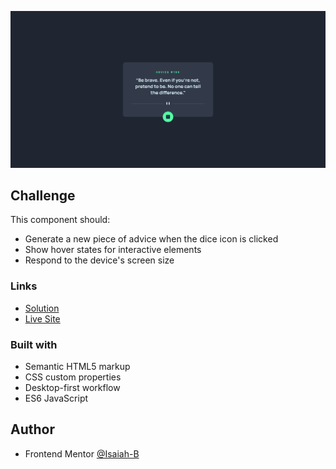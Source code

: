 ![](./images/screenshot.png)

## Challenge
This component should:
- Generate a new piece of advice when the dice icon is clicked
- Show hover states for interactive elements
- Respond to the device's screen size

### Links

- [Solution](https://www.frontendmentor.io/solutions/advice-generator-q0rQHvaQq9)
- [Live Site](https://fluffy-sorbet-87d302.netlify.app)

### Built with

- Semantic HTML5 markup
- CSS custom properties
- Desktop-first workflow
- ES6 JavaScript

## Author

- Frontend Mentor [@Isaiah-B](https://www.frontendmentor.io/profile/Isaiah-B)
